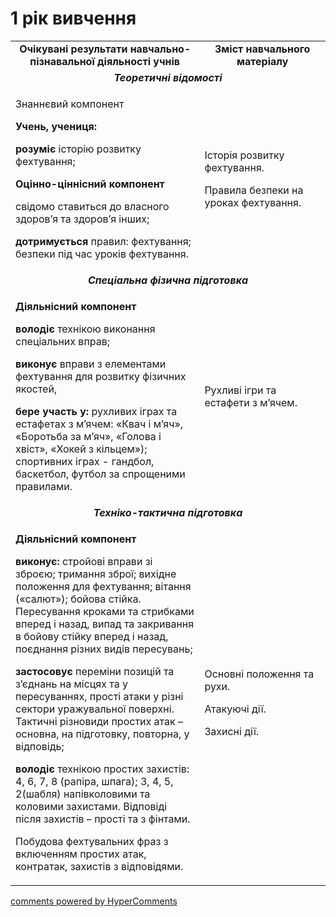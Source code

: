 <div id="hypercomments_widget" class="js-hypercomments-widget invisible"></div>

1 рік вивчення
=============================

<table>
  <body>
    <tr class="odd">
                <td align="center" width="60%"><strong>Очікувані результати навчально-пізнавальної діяльності учнів</strong></td>
                <td align="center" width="40%"><strong>Зміст навчального матеріалу</strong></td>
            </tr>
            <tr class="even">
                <td align="center" colspan="2"><em><strong>Теоретичні відомості</strong></em></td>
            </tr>
            <tr class="odd">
                <td align="left">
                    <p>Знаннєвий компонент</p>
                    <p><strong>Учень, учениця:</strong></p>
                    <p><strong>розуміє</strong> історію розвитку фехтування;</p>
                    <p><strong>Оцінно-ціннісний</strong> <strong>компонент</strong></p>
                    <p>свідомо ставиться до власного здоров’я та здоров’я інших;</p>
                    <p><strong>дотримується</strong> правил: фехтування; безпеки під час уроків фехтування.</p>
                </td>
                <td align="left">
                    <p>Історія розвитку фехтування.</p>
                    <p>Правила безпеки на уроках фехтування.</p>
                </td>
            </tr>
            <tr class="even">
                <td align="center" colspan="2"><em><strong>Спеціальна фізична підготовка</strong></em></td>
            </tr>
            <tr class="odd">
                <td align="left">
                    <p><strong>Діяльнісний компонент</strong></p>
                    <p><strong>володіє</strong> технікою виконання спеціальних вправ;</p>
                    <p><strong>виконує</strong> вправи з елементами фехтування для розвитку фізичних якостей,</p>
                    <p><strong>бере участь у:</strong> рухливих іграх та естафетах з м’ячем: «Квач і м’яч», «Боротьба за м’яч», «Голова і хвіст», «Хокей з кільцем»); спортивних іграх - гандбол, баскетбол, футбол за спрощеними правилами.</p>
                </td>
                <td align="left">Рухливі ігри та естафети з м’ячем.</td>
            </tr>
            <tr class="even">
                <td align="center" colspan="2"><em><strong>Техніко-тактична підготовка</strong></em></td>
            </tr>
            <tr class="odd">
                <td align="left">
                    <p><strong>Діяльнісний компонент</strong></p>
                    <p><strong>виконує:</strong> стройові вправи зі зброєю; тримання зброї; вихідне положення для фехтування; вітання («салют»); бойова стійка. Пересування кроками та стрибками вперед і назад, випад та закривання в бойову стійку вперед і назад, поєднання різних видів пересувань;</p>
                    <p><strong>застосовує</strong> переміни позицій та з’єднань на місцях та у пересуваннях, прості атаки у різні сектори уражувальної поверхні. Тактичні різновиди простих атак – основна, на підготовку, повторна, у відповідь;</p>
                    <p><strong>володіє</strong> технікою простих захистів: 4, 6, 7, 8 (рапіра, шпага); 3, 4, 5, 2(шабля) напівколовими та коловими захистами. Відповіді після захистів – прості та з фінтами.</p>
                    <p>Побудова фехтувальних фраз з включенням простих атак, контратак, захистів з відповідями.</p>
                </td>
                <td align="left">
                    <p>Основні положення та рухи.</p>
                    <p>Атакуючі дії.</p>
                    <p>Захисні дії.</p>
                </td>
            </tr>
  </body>
</table>

<div class="js-hypercomments-container">
    <a href="http://hypercomments.com" class="hc-link" title="comments widget">comments powered by HyperComments</a>
</div>